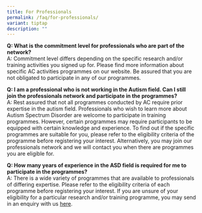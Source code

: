 ```yaml
---
title: For Professionals
permalink: /faq/for-professionals/
variant: tiptap
description: ""
---
```

<p><strong>Q: What is the commitment level for professionals who are part of the network? </strong>
<br>A: Commitment level differs depending on the specific research and/or
training activities you signed up for. Please find more information about
specific AC activities programmes on our website. Be assured that you are
not obligated to participate in any of our programmes.</p>
<p><strong>Q: I am a professional who is not working in the Autism field. Can I still join the professionals network and participate in the programmes? </strong>
<br>A: Rest assured that not all programmes conducted by AC require prior
expertise in the autism field. Professionals who wish to learn more about
Autism Spectrum Disorder are welcome to participate in training programmes.
However, certain programmes may require participants to be equipped with
certain knowledge and experience. To find out if the specific programmes
are suitable for you, please refer to the eligibility criteria of the programme
before registering your interest. Alternatively, you may join our professionals
network and we will contact you when there are programmes you are eligible
for.</p>
<p><strong>Q: How many years of experience in the ASD field is required for me to participate in the programmes? </strong>
<br>A: There is a wide variety of programmes that are available to professionals
of differing expertise. Please refer to the eligibility criteria of each
programme before registering your interest. If you are unsure of your eligibility
for a particular research and/or training programme, you may send in an
enquiry with us <a href="https://asdcollaborative.sg/contact-us/" rel="noopener nofollow" target="_blank">here</a>.</p>
<p></p>
<p></p>